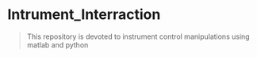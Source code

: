# Intrument_Interraction

> This repository is devoted to instrument control manipulations using matlab and python
